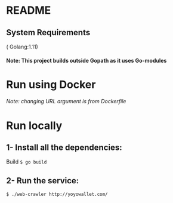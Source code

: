 # README

## System Requirements
( Golang:1.11)
#### Note: This project builds outside Gopath as it uses Go-modules
# Run using Docker
###### Note: changing URL argument is from Dockerfile 

# Run locally
## 1- Install all the dependencies:
Build
`$ go build`
## 2- Run the service:
`$ ./web-crawler http://yoyowallet.com/`
